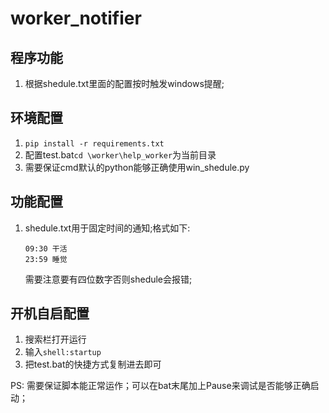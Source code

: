 # worker_notifier
##  程序功能
1. 根据shedule.txt里面的配置按时触发windows提醒;

## 环境配置

1. `pip install -r requirements.txt`
2. 配置test.bat`cd \worker\help_worker`为当前目录
3. 需要保证cmd默认的python能够正确使用win_shedule.py 

## 功能配置
1. shedule.txt用于固定时间的通知;格式如下:
    ````
    09:30 干活
    23:59 睡觉
    ````
    需要注意要有四位数字否则shedule会报错;
   
##  开机自启配置

1. 搜索栏打开运行
2. 输入`shell:startup`
3. 把test.bat的快捷方式复制进去即可

PS: 需要保证脚本能正常运作；可以在bat末尾加上Pause来调试是否能够正确启动；